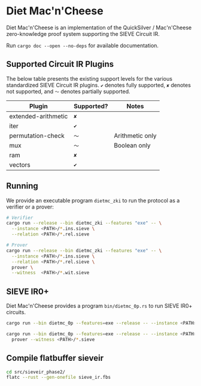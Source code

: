 # Diet Mac'n'Cheese

Diet Mac'n'Cheese is an implementation of the QuickSilver / Mac'n'Cheese
zero-knowledge proof system supporting the SIEVE Circuit IR.

Run `cargo doc --open --no-deps` for available documentation.

## Supported Circuit IR Plugins

The below table presents the existing support levels for the various
standardized SIEVE Circuit IR plugins. `✔` denotes fully supported, `✘` denotes not
supported, and `〜` denotes partially supported.


| Plugin              | Supported? | Notes           |
| ------------------- | ---------- | --------------- |
| extended-arithmetic | `✘`        |                 |
| iter                | `✔`        |                 |
| permutation-check   | `〜`       | Arithmetic only |
| mux                 | `〜`       | Boolean only    |
| ram                 | `✘`        |                 |
| vectors             | `✔`        |                 |

## Running 

We provide an executable program `dietmc_zki` to run the protocol as a verifier or a prover:

```bash
# Verifier
cargo run --release --bin dietmc_zki --features "exe" -- \
  --instance <PATH>/*.ins.sieve \
  --relation <PATH>/*.rel.sieve

# Prover
cargo run --release --bin dietmc_zki --features "exe" -- \
  --instance <PATH>/*.ins.sieve \
  --relation <PATH>/*.rel.sieve \
  prover \
  --witness  <PATH>/*.wit.sieve
```


## SIEVE IR0+

Diet Mac'n'Cheese provides a program `bin/dietmc_0p.rs` to run SIEVE IR0+ circuits.

```bash
cargo run --bin dietmc_0p --features=exe --release -- --instance <PATH>/*.sieve --relation <PATH>/*.sieve

cargo run --bin dietmc_0p --features=exe --release -- --instance <PATH>/*.sieve --relation <PATH>/*.sieve \
  prover --witness <PATH>/*.sieve
```


## Compile flatbuffer sieveir

```bash
cd src/sieveir_phase2/
flatc --rust --gen-onefile sieve_ir.fbs
```
